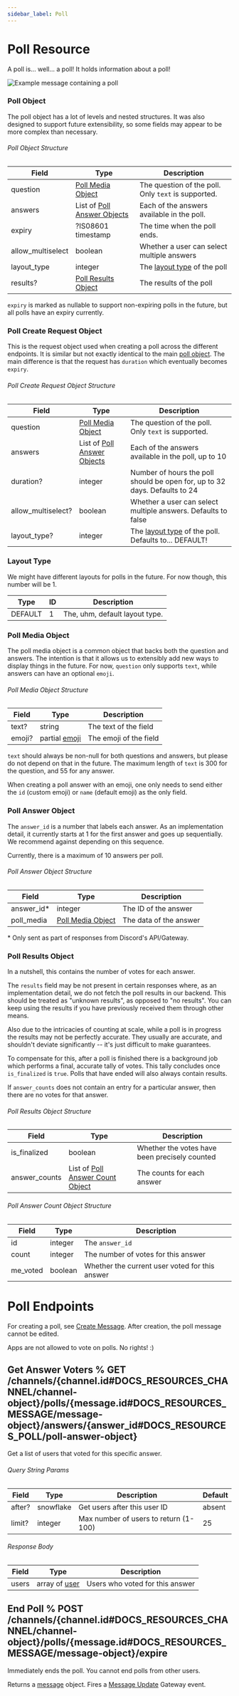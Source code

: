 ```yaml
---
sidebar_label: Poll
---
```


# Poll Resource

A poll is... well... a poll! It holds information about a poll!

![Example message containing a poll](images/example-poll.png)

### Poll Object

The poll object has a lot of levels and nested structures. It was also designed
to support future extensibility, so some fields may appear to be more complex than
necessary.

###### Poll Object Structure

| Field             | Type                                                                                                | Description                                                     |
|-------------------|-----------------------------------------------------------------------------------------------------|-----------------------------------------------------------------|
| question          | [Poll Media Object](#DOCS_RESOURCES_POLL/poll-media-object-poll-media-object-structure)             | The question of the poll. Only `text` is supported.             |
| answers           | List of [Poll Answer Objects](#DOCS_RESOURCES_POLL/poll-answer-object-poll-answer-object-structure) | Each of the answers available in the poll.                      |
| expiry            | ?IS08601 timestamp                                                                                  | The time when the poll ends.                                    |
| allow_multiselect | boolean                                                                                             | Whether a user can select multiple answers                      |
| layout_type       | integer                                                                                             | The [layout type](#DOCS_RESOURCES_POLL/layout-type) of the poll |
| results?          | [Poll Results Object](#DOCS_RESOURCES_POLL/poll-results-object-poll-results-object-structure)       | The results of the poll                                         |

`expiry` is marked as nullable to support non-expiring polls in the future, but all polls have an expiry currently.

### Poll Create Request Object

This is the request object used when creating a poll across the different endpoints.
It is similar but not exactly identical to the main [poll object](#DOCS_RESOURCES_POLL/poll-object-poll-object-structure).
The main difference is that the request has `duration` which eventually becomes `expiry`.

###### Poll Create Request Object Structure

| Field              | Type                                                                                                | Description                                                                              |
|--------------------|-----------------------------------------------------------------------------------------------------|------------------------------------------------------------------------------------------|
| question           | [Poll Media Object](#DOCS_RESOURCES_POLL/poll-media-object-poll-media-object-structure)             | The question of the poll. Only `text` is supported.                                      |
| answers            | List of [Poll Answer Objects](#DOCS_RESOURCES_POLL/poll-answer-object-poll-answer-object-structure) | Each of the answers available in the poll, up to 10                                      |
| duration?          | integer                                                                                             | Number of hours the poll should be open for, up to 32 days. Defaults to 24               |
| allow_multiselect? | boolean                                                                                             | Whether a user can select multiple answers. Defaults to false                            |
| layout_type?       | integer                                                                                             | The [layout type](#DOCS_RESOURCES_POLL/layout-type) of the poll. Defaults to... DEFAULT! |

### Layout Type

We might have different layouts for polls in the future.
For now though, this number will be 1.

| Type    | ID | Description                    |
|---------|----|--------------------------------|
| DEFAULT | 1  | The, uhm, default layout type. |

### Poll Media Object

The poll media object is a common object that backs both the question and answers.
The intention is that it allows us to extensibly add new ways to display things in the future.
For now, `question` only supports `text`, while answers can have an optional `emoji`.

###### Poll Media Object Structure

| Field  | Type                                                | Description            |
|--------|-----------------------------------------------------|------------------------|
| text?  | string                                              | The text of the field  |
| emoji? | partial [emoji](#DOCS_RESOURCES_EMOJI/emoji-object) | The emoji of the field |

`text` should always be non-null for both questions and answers, but please do not depend on that in the future.
The maximum length of `text` is 300 for the question, and 55 for any answer.

When creating a poll answer with an emoji, one only needs to send either the `id` (custom emoji) or `name` (default emoji) as the only field.

### Poll Answer Object

The `answer_id` is a number that labels each answer.
As an implementation detail, it currently starts at 1 for the first answer and goes up sequentially.
We recommend against depending on this sequence.

Currently, there is a maximum of 10 answers per poll.

###### Poll Answer Object Structure

| Field       | Type                                                                                    | Description            |
|-------------|-----------------------------------------------------------------------------------------|------------------------|
| answer_id\* | integer                                                                                 | The ID of the answer   |
| poll_media  | [Poll Media Object](#DOCS_RESOURCES_POLL/poll-media-object-poll-media-object-structure) | The data of the answer |

\* Only sent as part of responses from Discord's API/Gateway.

### Poll Results Object

In a nutshell, this contains the number of votes for each answer.

The `results` field may be not present in certain responses where, as an implementation detail, we do not fetch the poll results in our backend.
This should be treated as "unknown results", as opposed to "no results". You can keep using the results if you have previously received them through other means.

Also due to the intricacies of counting at scale, while a poll is in progress the results may not be perfectly accurate.
They usually are accurate, and shouldn't deviate significantly -- it's just difficult to make guarantees.

To compensate for this, after a poll is finished there is a background job which performs a final, accurate tally of votes.
This tally concludes once `is_finalized` is `true`. Polls that have ended will also always contain results.

If `answer_counts` does not contain an entry for a particular answer, then there are no votes for that answer.

###### Poll Results Object Structure

| Field         | Type                                                                                                            | Description                                   |
|---------------|-----------------------------------------------------------------------------------------------------------------|-----------------------------------------------|
| is_finalized  | boolean                                                                                                         | Whether the votes have been precisely counted |
| answer_counts | List of [Poll Answer Count Object](#DOCS_RESOURCES_POLL/poll-results-object-poll-answer-count-object-structure) | The counts for each answer                    |

###### Poll Answer Count Object Structure

| Field    | Type    | Description                                    |
|----------|---------|------------------------------------------------|
| id       | integer | The `answer_id`                                |
| count    | integer | The number of votes for this answer            |
| me_voted | boolean | Whether the current user voted for this answer |

# Poll Endpoints

For creating a poll, see [Create Message](#DOCS_RESOURCES_MESSAGE/create-message). After creation, the poll message cannot be edited.

Apps are not allowed to vote on polls. No rights! :)

## Get Answer Voters % GET /channels/{channel.id#DOCS_RESOURCES_CHANNEL/channel-object}/polls/{message.id#DOCS_RESOURCES_MESSAGE/message-object}/answers/{answer_id#DOCS_RESOURCES_POLL/poll-answer-object}

Get a list of users that voted for this specific answer.

###### Query String Params

| Field  | Type      | Description                           | Default |
|--------|-----------|---------------------------------------|---------|
| after? | snowflake | Get users after this user ID          | absent  |
| limit? | integer   | Max number of users to return (1-100) | 25      |

###### Response Body

| Field | Type                                              | Description                     |
|-------|---------------------------------------------------|---------------------------------|
| users | array of [user](#DOCS_RESOURCES_USER/user-object) | Users who voted for this answer |

## End Poll % POST /channels/{channel.id#DOCS_RESOURCES_CHANNEL/channel-object}/polls/{message.id#DOCS_RESOURCES_MESSAGE/message-object}/expire

Immediately ends the poll. You cannot end polls from other users.

Returns a [message](#DOCS_RESOURCES_MESSAGE/message-object) object. Fires a [Message Update](#DOCS_EVENTS_GATEWAY_EVENTS/message-update) Gateway event.
